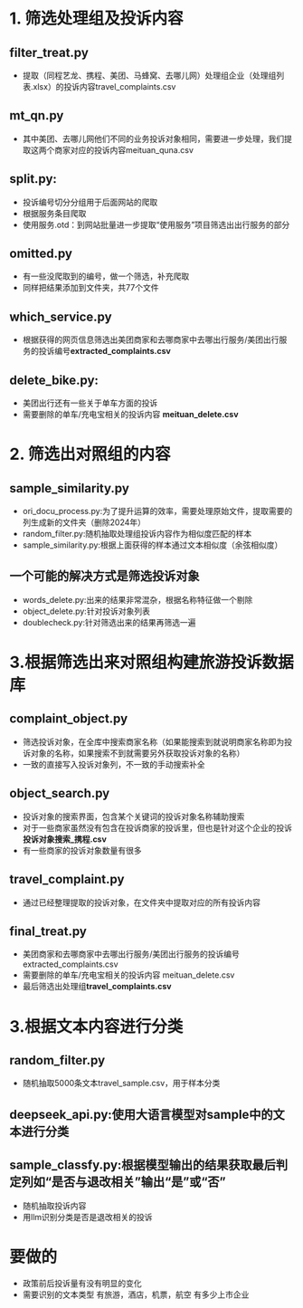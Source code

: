 # 1. 筛选处理组及投诉内容
## filter_treat.py
* 提取（同程艺龙、携程、美团、马蜂窝、去哪儿网）处理组企业（处理组列表.xlsx）的投诉内容travel_complaints.csv
## mt_qn.py
* 其中美团、去哪儿网他们不同的业务投诉对象相同，需要进一步处理，我们提取这两个商家对应的投诉内容meituan_quna.csv
## split.py:
* 投诉编号切分分组用于后面网站的爬取
* 根据服务条目爬取
* 使用服务.otd：到网站批量进一步提取“使用服务”项目筛选出出行服务的部分
## omitted.py
* 有一些没爬取到的编号，做一个筛选，补充爬取
* 同样把结果添加到文件夹，共77个文件
## which_service.py
* 根据获得的网页信息筛选出美团商家和去哪商家中去哪出行服务/美团出行服务的投诉编号**extracted_complaints.csv**
## delete_bike.py:
* 美团出行还有一些关于单车方面的投诉
* 需要删除的单车/充电宝相关的投诉内容 **meituan_delete.csv**

# 2. 筛选出对照组的内容
<!-- 根据投诉内容的文本相似度识别出对照组企业 -->
## sample_similarity.py
* ori_docu_process.py:为了提升运算的效率，需要处理原始文件，提取需要的列生成新的文件夹（删除2024年）
* random_filter.py:随机抽取处理组投诉内容作为相似度匹配的样本
* sample_similarity.py:根据上面获得的样本通过文本相似度（余弦相似度）

## 一个可能的解决方式是筛选投诉对象 ##
 <!-- 根据商家名称筛选-->
* words_delete.py:出来的结果非常混杂，根据名称特征做一个剔除
* object_delete.py:针对投诉对象列表
* doublecheck.py:针对筛选出来的结果再筛选一遍

# 3.根据筛选出来对照组构建旅游投诉数据库
## complaint_object.py
* 筛选投诉对象，在全库中搜索商家名称（如果能搜索到就说明商家名称即为投诉对象的名称，如果搜索不到就需要另外获取投诉对象的名称）
* 一致的直接写入投诉对象列，不一致的手动搜索补全

## object_search.py
* 投诉对象的搜索界面，包含某个关键词的投诉对象名称辅助搜索
* 对于一些商家虽然没有包含在投诉商家的投诉里，但也是针对这个企业的投诉**投诉对象搜索_携程.csv**
* 有一些商家的投诉对象数量有很多

## travel_complaint.py
* 通过已经整理提取的投诉对象，在文件夹中提取对应的所有投诉内容

## final_treat.py
* 美团商家和去哪商家中去哪出行服务/美团出行服务的投诉编号extracted_complaints.csv
* 需要删除的单车/充电宝相关的投诉内容 meituan_delete.csv
* 最后筛选出处理组**travel_complaints.csv**


# 3.根据文本内容进行分类
<!-- 根据投诉内容的文本相似度 -->
## random_filter.py
* 随机抽取5000条文本travel_sample.csv，用于样本分类
## deepseek_api.py:使用大语言模型对sample中的文本进行分类
## sample_classfy.py:根据模型输出的结果获取最后判定列如“是否与退改相关”输出“是”或“否”


* 随机抽取投诉内容
* 用llm识别分类是否是退改相关的投诉


# 要做的
* 政策前后投诉量有没有明显的变化
* 需要识别的文本类型
有旅游，酒店，机票，航空
有多少上市企业